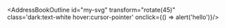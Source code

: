<AddressBookOutline id="my-svg" transform="rotate(45)" class='dark:text-white hover:cursor-pointer' onclick={() => alert('hello')}/>
